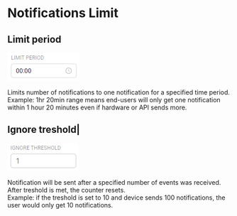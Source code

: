 # Notifications Limit

## Limit period

![](../../../../.gitbook/assets/limit_period.png)

Limits number of notifications to one notification for a specified time period.  
Example: 1hr 20min range means end-users will only get one notification within 1 hour 20 minutes even if hardware or API sends more.

## Ignore treshold\|

![](../../../../.gitbook/assets/ignore_treshold.png)

Notification will be sent after a specified number of events was received. After treshold is met, the counter resets.  
Example: if the treshold is set to 10 and device sends 100 notifications, the user would only get 10 notifications.

